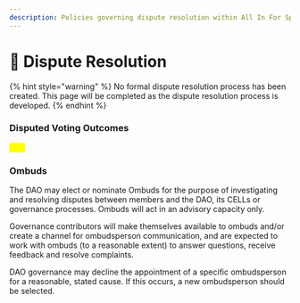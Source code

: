 ```yaml
---
description: Policies governing dispute resolution within All In For Sport governance
---
```


# 🙅 Dispute Resolution

{% hint style="warning" %}
No formal dispute resolution process has been created. This page will be completed as the dispute resolution process is developed.
{% endhint %}

### Disputed Voting Outcomes

<mark style="color:yellow;">TBD</mark>

### Ombuds

The DAO may elect or nominate Ombuds for the purpose of investigating and resolving disputes between members and the DAO, its CELLs or governance processes. Ombuds will act in an advisory capacity only.&#x20;

Governance contributors will make themselves available to ombuds and/or create a channel for ombudsperson communication, and are expected to work with ombuds (to a reasonable extent) to answer questions, receive feedback and resolve complaints.

DAO governance may decline the appointment of a specific ombudsperson for a reasonable, stated cause. If this occurs, a new ombudsperson should be selected.
